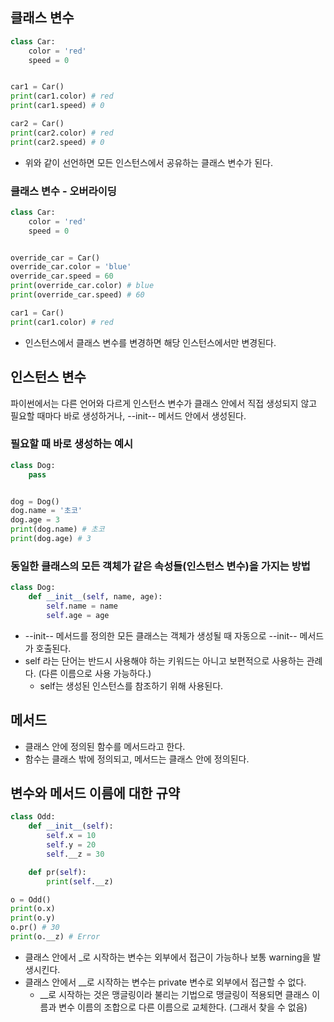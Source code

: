 ## 클래스 변수
```python
class Car:
    color = 'red'
    speed = 0


car1 = Car()
print(car1.color) # red
print(car1.speed) # 0

car2 = Car()
print(car2.color) # red
print(car2.speed) # 0
```
- 위와 같이 선언하면 모든 인스턴스에서 공유하는 클래스 변수가 된다.

### 클래스 변수 - 오버라이딩
```python
class Car:
    color = 'red'
    speed = 0


override_car = Car()
override_car.color = 'blue'
override_car.speed = 60
print(override_car.color) # blue
print(override_car.speed) # 60

car1 = Car()
print(car1.color) # red
```
- 인스턴스에서 클래스 변수를 변경하면 해당 인스턴스에서만 변경된다.

## 인스턴스 변수
파이썬에서는 다른 언어와 다르게 인스턴스 변수가 클래스 안에서 직접 생성되지 않고 필요할 때마다 바로 생성하거나, --init-- 메서드 안에서 생성된다.

### 필요할 때 바로 생성하는 예시
```python
class Dog:
    pass


dog = Dog()
dog.name = '초코'
dog.age = 3
print(dog.name) # 초코
print(dog.age) # 3
```

### 동일한 클래스의 모든 객체가 같은 속성들(인스턴스 변수)을 가지는 방법
```python
class Dog:
    def __init__(self, name, age):
        self.name = name
        self.age = age
```
- --init-- 메서드를 정의한 모든 클래스는 객체가 생성될 때 자동으로 --init-- 메서드가 호출된다.
- self 라는 단어는 반드시 사용해야 하는 키워드는 아니고 보편적으로 사용하는 관례다. (다른 이름으로 사용 가능하다.)
  - self는 생성된 인스턴스를 참조하기 위해 사용된다.

## 메서드
- 클래스 안에 정의된 함수를 메서드라고 한다.
- 함수는 클래스 밖에 정의되고, 메서드는 클래스 안에 정의된다.

## 변수와 메서드 이름에 대한 규약
```python
class Odd:
    def __init__(self):
        self.x = 10
        self.y = 20
        self.__z = 30

    def pr(self):
        print(self.__z)

o = Odd()
print(o.x)
print(o.y)
o.pr() # 30
print(o.__z) # Error
```
- 클래스 안에서 _로 시작하는 변수는 외부에서 접근이 가능하나 보통 warning을 발생시킨다.
- 클래스 안에서 __로 시작하는 변수는 private 변수로 외부에서 접근할 수 없다.
  - __로 시작하는 것은 맹글링이라 불리는 기법으로 맹글링이 적용되면 클래스 이름과 변수 이름의 조합으로 다른 이름으로 교체한다. (그래서 찾을 수 없음)